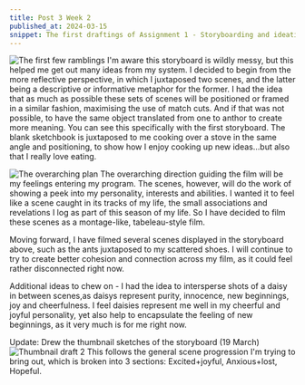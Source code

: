```yaml
---
title: Post 3 Week 2
published_at: 2024-03-15
snippet: The first draftings of Assignment 1 - Storyboarding and ideations
---
```


![The first few ramblings](/w02s1/w02s1_d1.jpeg)
I'm aware this storyboard is wildly messy, but this helped me get out many ideas from my system.
I decided to begin from the more reflective perspective, in which I juxtaposed two scenes, and the latter being a descriptive or informative metaphor for the former. I had the idea that as much as possible these sets of scenes will be positioned or framed in a similar fashion, maximising the use of match cuts. And if that was not possible, to have the same object translated from one to anthor to create more meaning.
You can see this specifically with the first storyboard. The blank sketchbook is juxtaposed to me cooking over a stove in the same angle and positioning, to show how I enjoy cooking up new ideas...but also that I really love eating.

![The overarching plan](/w02s1/w02s1_d1w1.jpg)
The overarching direction guiding the film will be my feelings entering my program. The scenes, however, will do the work of showing a peek into my personality, interests and abilities. I wanted it to feel like a scene caught in its tracks of my life, the small associations and revelations I log as part of this season of my life. So I have decided to film these scenes as a montage-like, tabeleau-style film.

Moving forward, I have filmed several scenes displayed in the storyboard above, such as the ants juxtaposed to my scattered shoes. I will continue to try to create better cohesion and connection across my film, as it could feel rather disconnected right now. 

Additional ideas to chew on - I had the idea to intersperse shots of a daisy in between scenes,as daisys represent purity, innocence, new beginnings, joy and cheerfulness. I feel daisies represent me well in my cheerful and joyful personality, yet also help to encapsulate the feeling of new beginnings, as it very much is for me right now. 

Update: Drew the thumbnail sketches of the storyboard (19 March)
![Thumbnail draft 2](/w02s1/w02s1_d2.jpeg)
This follows the general scene progression I'm trying to bring out, which is broken into 3 sections: Excited+joyful, Anxious+lost, Hopeful.